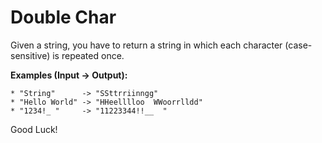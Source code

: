 # Double Char
 
Given a string, you have to return a string in which each character (case-sensitive) is repeated once.


**Examples (Input -> Output):**
```
* "String"      -> "SSttrriinngg"
* "Hello World" -> "HHeelllloo  WWoorrlldd"
* "1234!_ "     -> "11223344!!__  "
```
Good Luck!